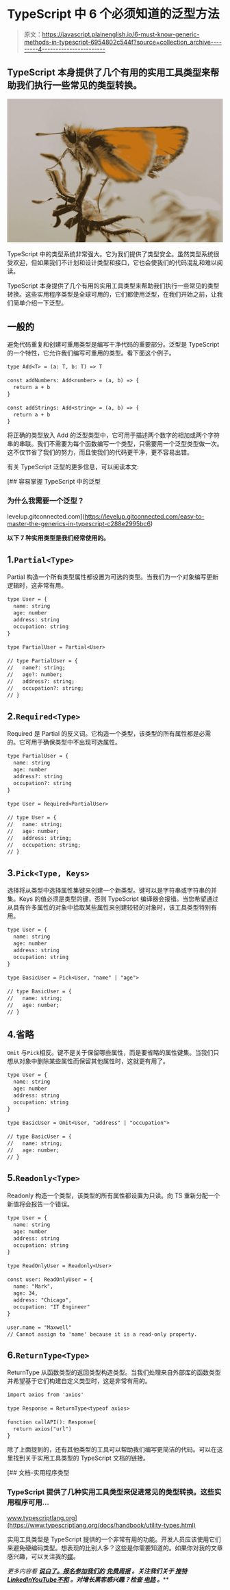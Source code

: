 # TypeScript 中 6 个必须知道的泛型方法

> 原文：<https://javascript.plainenglish.io/6-must-know-generic-methods-in-typescript-6954802c544f?source=collection_archive---------4----------------------->

## TypeScript 本身提供了几个有用的实用工具类型来帮助我们执行一些常见的类型转换。

![](img/cd29d4ee8c80881ccd7f1551dee1d813.png)

TypeScript 中的类型系统非常强大。它为我们提供了类型安全。虽然类型系统很受欢迎，但如果我们不计划和设计类型和接口，它也会使我们的代码混乱和难以阅读。

TypeScript 本身提供了几个有用的实用工具类型来帮助我们执行一些常见的类型转换。这些实用程序类型是全球可用的，它们都使用泛型，在我们开始之前，让我们简单介绍一下泛型。

## 一般的

避免代码重复和创建可重用类型是编写干净代码的重要部分。泛型是 TypeScript 的一个特性，它允许我们编写可重用的类型。看下面这个例子。

```
type Add<T> = (a: T, b: T) => T

const addNumbers: Add<number> = (a, b) => {
  return a + b
}

const addStrings: Add<string> = (a, b) => {
  return a + b
}
```

将正确的类型放入 Add 的泛型类型中，它可用于描述两个数字的相加或两个字符串的串联。我们不需要为每个函数编写一个类型，只需要用一个泛型类型做一次。这不仅节省了我们的努力，而且使我们的代码更干净，更不容易出错。

有关 TypeScript 泛型的更多信息，可以阅读本文:

[](https://levelup.gitconnected.com/easy-to-master-the-generics-in-typescript-c288e2995bc6) [## 容易掌握 TypeScript 中的泛型

### 为什么我需要一个泛型？

levelup.gitconnected.com](https://levelup.gitconnected.com/easy-to-master-the-generics-in-typescript-c288e2995bc6) 

**以下 7 种实用类型是我们经常使用的。**

## 1.`Partial<Type>`

Partial 构造一个所有类型属性都设置为可选的类型。当我们为一个对象编写更新逻辑时，这非常有用。

```
type User = {
  name: string
  age: number
  address: string
  occupation: string
}

type PartialUser = Partial<User>

// type PartialUser = {
//   name?: string;
//   age?: number;
//   address?: string;
//   occupation?: string;
// }
```

## 2.`Required<Type>`

Required 是 Partial 的反义词。它构造一个类型，该类型的所有属性都是必需的。它可用于确保类型中不出现可选属性。

```
type PartialUser = {
  name: string
  age: number
  address?: string
  occupation?: string
}

type User = Required<PartialUser>

// type User = {
//   name: string;
//   age: number;
//   address: string;
//   occupation: string;
// }
```

## 3.`Pick<Type, Keys>`

选择将从类型中选择属性集键来创建一个新类型。键可以是字符串或字符串的并集。Keys 的值必须是类型的键，否则 TypeScript 编译器会报错。当您希望通过从具有许多属性的对象中拾取某些属性来创建较轻的对象时，该工具类型特别有用。

```
type User = {
  name: string
  age: number
  address: string
  occupation: string
}

type BasicUser = Pick<User, "name" | "age">

// type BasicUser = {
//   name: string;
//   age: number;
// }
```

## 4.省略

`Omit` 与`Pick`相反。键不是关于保留哪些属性，而是要省略的属性键集。当我们只想从对象中删除某些属性而保留其他属性时，这就更有用了。

```
type User = {
  name: string
  age: number
  address: string
  occupation: string
}

type BasicUser = Omit<User, "address" | "occupation">

// type BasicUser = {
//   name: string;
//   age: number;
// }
```

## 5.`Readonly<Type>`

Readonly 构造一个类型，该类型的所有属性都设置为只读。向 TS 重新分配一个新值将会报告一个错误。

```
type User = {
  name: string
  age: number
  address: string
  occupation: string
}

type ReadOnlyUser = Readonly<User>

const user: ReadOnlyUser = {
  name: "Mark",
  age: 34,
  address: "Chicago",
  occupation: "IT Engineer"
}

user.name = "Maxwell"
// Cannot assign to 'name' because it is a read-only property.
```

## 6.`ReturnType<Type>`

ReturnType 从函数类型的返回类型构造类型。当我们处理来自外部库的函数类型并希望基于它们构建自定义类型时，这是非常有用的。

```
import axios from 'axios'

type Response = ReturnType<typeof axios>

function callAPI(): Response{
  return axios("url")
}
```

除了上面提到的，还有其他类型的工具可以帮助我们编写更简洁的代码。可以在这里找到关于实用工具类型的 TypeScript 文档的链接。

[](https://www.typescriptlang.org/docs/handbook/utility-types.html) [## 文档-实用程序类型

### TypeScript 提供了几种实用工具类型来促进常见的类型转换。这些实用程序可用…

www.typescriptlang.org](https://www.typescriptlang.org/docs/handbook/utility-types.html) 

实用工具类型是 TypeScript 提供的一个非常有用的功能。开发人员应该使用它们来避免硬编码类型。想表现的比别人多？这些是你需要知道的。如果你对我的文章感兴趣，可以关注我的[媒](https://hyhwell.medium.com/)。

*更多内容看* [***说白了。报名参加我们的***](https://plainenglish.io/) **[***免费周报***](http://newsletter.plainenglish.io/) *。关注我们关于* [***推特***](https://twitter.com/inPlainEngHQ)[***LinkedIn***](https://www.linkedin.com/company/inplainenglish/)*[***YouTube***](https://www.youtube.com/channel/UCtipWUghju290NWcn8jhyAw)*[***不和***](https://discord.gg/GtDtUAvyhW) *。对增长黑客感兴趣？检查* [***电路***](https://circuit.ooo/) *。*****